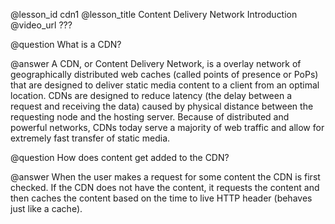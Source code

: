 @lesson_id
cdn1
@lesson_title
Content Delivery Network Introduction
@video_url
???

@question
What is a CDN?

@answer
A CDN, or Content Delivery Network, is a overlay network of geographically distributed web caches (called points of presence or PoPs) that are designed to deliver static media content to a client from an optimal location. CDNs are designed to reduce latency (the delay between a request and receiving the data) caused by physical distance between the requesting node and the hosting server. Because of distributed and powerful networks, CDNs today serve a majority of web traffic and allow for extremely fast transfer of static media.


@question
How does content get added to the CDN?

@answer
When the user makes a request for some content the CDN is first checked. If the CDN does not have the content, it requests the content and then caches the content based on the time to live HTTP header (behaves just like a cache).